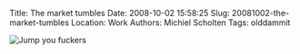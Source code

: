 Title: The market tumbles
Date: 2008-10-02 15:58:25
Slug: 20081002-the-market-tumbles
Location: Work
Authors: Michiel Scholten
Tags: olddammit

<div class="content-image"><div><img src="http://aquariusoft.org/~mbscholt/images/content/theysayjump.jpg" alt="Jump you fuckers" title="Jump you fuckers" /></div></div> 
<br style="clear: both;" /> 
